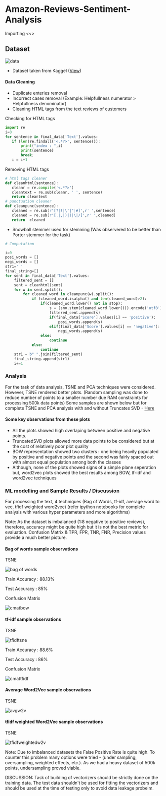 # Amazon-Reviews-Sentiment-Analysis


Importing  <<<In Progress>>

## Dataset

![data](https://user-images.githubusercontent.com/43536129/46906312-10f18680-cf1f-11e8-9b54-d60835da25df.PNG)
 * Dataset taken from Kaggel ([View](https://www.kaggle.com/snap/amazon-fine-food-reviews))
  #### Data Cleaning
 - Duplicate enteries removal
 - Incorrect cases removal (Example: Helpfullness numerator > Helpfullness denominator)
 - Cleaning HTML tags from the text reviews of customers
 
 Checking for HTML tags
 ``` python
import re
i=0
for sentence in final_data['Text'].values:
    if (len(re.findall('<.*?>', sentence))):
        print("index : ",i)
        print(sentence)
        break;
    i = i+1
```

 Removing HTML tags
 ``` python
# html tags cleaner
def cleanhtml(sentence):
    cleanr = re.compile('<.*?>')
    cleantext = re.sub(cleanr, ' ', sentence)
    return cleantext
# punctuation cleaner
def cleanpunc(sentence):
    cleaned = re.sub(r'[?|!|\'|"|#]',r' ',sentence)
    cleaned = re.sub(r'[.|,|)|(|\|/]',r' ',cleaned)
    return  cleaned
```

- Snowball stemmer used for stemming (Was observered to be better than Porter stemmer for the task)
``` python
# Computation

i=0
posi_words = []
negi_words = []
str1=' '
final_string=[]
for sent in final_data['Text'].values:
    filtered_sent = []
    sent = cleanhtml(sent)
    for w in sent.split():
        for cleaned_word in cleanpunc(w).split():
            if (cleaned_word.isalpha() and len(cleaned_word)>2):
                if(cleaned_word.lower() not in stop):
                    s = (sno.stem(cleaned_word.lower())).encode('utf8')
                    filtered_sent.append(s)
                    if(final_data['Score'].values[i] == 'positive'):
                        posi_words.append(s)
                    elif(final_data['Score'].values[i] == 'negative'):
                        negi_words.append(s)
                else:
                    continue
            else:
                continue
    str1 = b" ".join(filtered_sent)
    final_string.append(str1)
    i+=1
```

### Analysis

For the task of data analysis, TSNE and PCA techniques were considered. However, TSNE rendered better plots.
(Random sampling was done to reduce number of points to a smaller number due RAM constraints for processing 500k data points)
Some samples are shown below but for complete TSNE and PCA analysis with and without Truncates SVD - [Here](https://github.com/prabhnoor0212/Amazon-Reviews-Sentiment-Analysis/blob/master/analysis.pdf)
#### Some key observations from these plots
- All the plots showed high overlaping between positive and negative points.
- TruncatedSVD plots allowed more data points to be considered but at the cost of relatively poor plot quality
- BOW representation showed two clusters : one being heavily populated by positive and negative points and the second was fairly spaced out with almost equal population among both the classes
- Although, none of the plots showed signs of a simple plane seperation but, word2vec plots showed the best results among BOW, tf-idf and word2vec techniques


### ML modelling and Sample Results / Discussion
For processing the text, 4 techniques (Bag of Words, tf-idf, average word to vec, tfidf weighted word2vec)
(refer ipython notebooks for complete analysis with various hyper parameters and more algorithms)

Note: As the dataset is imbalanced (1:8 negative to positive reviews), therefore, accuracy might be quite high but it is not the best metric for evaluation. Confusion Matrix & TPR, FPR, TNR, FNR, Precision values provide a much better picture.

#### Bag of words sample observations

TSNE

![bag of words](https://user-images.githubusercontent.com/43536129/46907878-473b0000-cf37-11e8-8ad3-0491fe39d5ce.PNG)

Train Accuracy : 88.13%

Test Accuracy : 85%

Confusion Matrix


![cmatbow](https://user-images.githubusercontent.com/43536129/46908099-3096a800-cf3b-11e8-9daa-5b65447e90c1.PNG)

#### tf-idf sample observations

TSNE

![tfidftsne](https://user-images.githubusercontent.com/43536129/46907944-8584ef00-cf38-11e8-8466-32fac4ee5d3e.PNG)


Train Accuracy : 88.6%

Test Accuracy : 86%

Confusion Matrix


![cmattfidf](https://user-images.githubusercontent.com/43536129/46908140-d34f2680-cf3b-11e8-9417-ca7efaaa7440.PNG)

#### Average Word2Vec sample observations

TSNE

![avgw2v](https://user-images.githubusercontent.com/43536129/46907963-dbf22d80-cf38-11e8-9223-7a3f43f19bab.PNG)


#### tfidf weighted Word2Vec sample observations

TSNE

![tfidfweightedw2v](https://user-images.githubusercontent.com/43536129/46907991-43a87880-cf39-11e8-90dd-162e2cfe6af0.PNG)


Note: Due to imbalanced datasets the False Positive Rate is quite high. To counter this problem many options were tried - (under sampling, oversampling, weighted effects, etc.). As we had a heavy dataset of 500k points, undersampling proved viable.

DISCUSSION: Task of building of vectorizers should be strictly done on the training data. The test data shouldn't be used for fitting the vectorizers and should be used at the time of testing only to avoid data leakage probelm.
